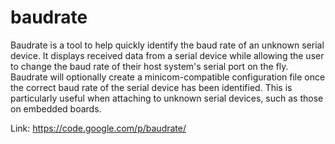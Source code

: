 # baudrate
Baudrate is a tool to help quickly identify the baud rate of an unknown serial device. It displays received data from a serial device while allowing the user to change the baud rate of their host system's serial port on the fly.
Baudrate will optionally create a minicom-compatible configuration file once the correct baud rate of the serial device has been identified.
This is particularly useful when attaching to unknown serial devices, such as those on embedded boards.

Link: https://code.google.com/p/baudrate/
